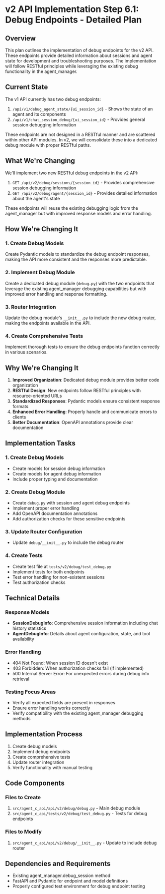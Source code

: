 # v2 API Implementation Step 6.1: Debug Endpoints - Detailed Plan

## Overview

This plan outlines the implementation of debug endpoints for the v2 API. These endpoints provide detailed information about sessions and agent state for development and troubleshooting purposes. The implementation will follow RESTful principles while leveraging the existing debug functionality in the agent_manager.

## Current State

The v1 API currently has two debug endpoints:
1. `/api/v1/debug_agent_state/{ui_session_id}` - Shows the state of an agent and its components
2. `/api/v1/chat_session_debug/{ui_session_id}` - Provides general session debugging information

These endpoints are not designed in a RESTful manner and are scattered within other API modules. In v2, we will consolidate these into a dedicated debug module with proper RESTful paths.

## What We're Changing

We'll implement two new RESTful debug endpoints in the v2 API:

1. `GET /api/v2/debug/sessions/{session_id}` - Provides comprehensive session debugging information
2. `GET /api/v2/debug/agent/{session_id}` - Provides detailed information about the agent's state

These endpoints will reuse the existing debugging logic from the agent_manager but with improved response models and error handling.

## How We're Changing It

### 1. Create Debug Models

Create Pydantic models to standardize the debug endpoint responses, making the API more consistent and the responses more predictable.

### 2. Implement Debug Module

Create a dedicated debug module (`debug.py`) with the two endpoints that leverage the existing agent_manager debugging capabilities but with improved error handling and response formatting.

### 3. Router Integration

Update the debug module's `__init__.py` to include the new debug router, making the endpoints available in the API.

### 4. Create Comprehensive Tests

Implement thorough tests to ensure the debug endpoints function correctly in various scenarios.

## Why We're Changing It

1. **Improved Organization**: Dedicated debug module provides better code organization
2. **RESTful Design**: New endpoints follow RESTful principles with resource-oriented URLs
3. **Standardized Responses**: Pydantic models ensure consistent response formats
4. **Enhanced Error Handling**: Properly handle and communicate errors to clients
5. **Better Documentation**: OpenAPI annotations provide clear documentation

## Implementation Tasks

### 1. Create Debug Models

- Create models for session debug information
- Create models for agent debug information
- Include proper typing and documentation

### 2. Create Debug Module

- Create `debug.py` with session and agent debug endpoints
- Implement proper error handling
- Add OpenAPI documentation annotations
- Add authorization checks for these sensitive endpoints

### 3. Update Router Configuration

- Update `debug/__init__.py` to include the debug router

### 4. Create Tests

- Create test file at `tests/v2/debug/test_debug.py`
- Implement tests for both endpoints
- Test error handling for non-existent sessions
- Test authorization checks

## Technical Details

### Response Models

- **SessionDebugInfo**: Comprehensive session information including chat history statistics
- **AgentDebugInfo**: Details about agent configuration, state, and tool availability

### Error Handling

- 404 Not Found: When session ID doesn't exist
- 403 Forbidden: When authorization checks fail (if implemented)
- 500 Internal Server Error: For unexpected errors during debug info retrieval

### Testing Focus Areas

- Verify all expected fields are present in responses
- Ensure error handling works correctly
- Verify compatibility with the existing agent_manager debugging methods

## Implementation Process

1. Create debug models
2. Implement debug endpoints
3. Create comprehensive tests
4. Update router integration
5. Verify functionality with manual testing

## Code Components

### Files to Create

1. `src/agent_c_api/api/v2/debug/debug.py` - Main debug module
2. `src/agent_c_api/tests/v2/debug/test_debug.py` - Tests for debug endpoints

### Files to Modify

1. `src/agent_c_api/api/v2/debug/__init__.py` - Update to include debug router

## Dependencies and Requirements

- Existing agent_manager.debug_session method
- FastAPI and Pydantic for endpoint and model definitions
- Properly configured test environment for debug endpoint testing